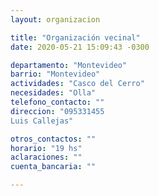 ```yaml
---
layout: organizacion

title: "Organización vecinal"
date: 2020-05-21 15:09:43 -0300

departamento: "Montevideo"
barrio: "Montevideo"
actividades: "Casco del Cerro"
necesidades: "Olla"
telefono_contacto: ""
direccion: "095331455
Luis Callejas"

otros_contactos: ""
horario: "19 hs"
aclaraciones: ""
cuenta_bancaria: ""

---
```

